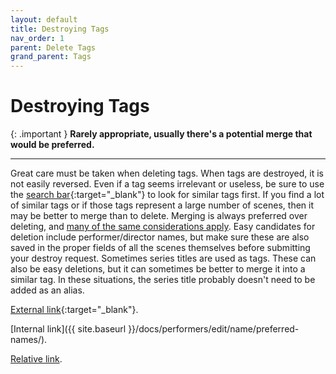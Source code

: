 ```yaml
---
layout: default
title: Destroying Tags
nav_order: 1
parent: Delete Tags
grand_parent: Tags
---
```


# Destroying Tags

{: .important }
**Rarely appropriate, usually there's a potential merge that would be preferred.**

---

Great care must be taken when deleting tags. When tags are destroyed, it is not easily reversed. Even if a tag seems irrelevant or useless, be sure to use the [search bar](https://stashdb.org/tags){:target="_blank"} to look for similar tags first. If you find a lot of similar tags or if those tags represent a large number of scenes, then it may be better to merge than to delete. Merging is always preferred over deleting, and [many of the same considerations apply](#merging-and-destroying-tags). Easy candidates for deletion include performer/director names, but make sure these are also saved in the proper fields of all the scenes themselves before submitting your destroy request. Sometimes series titles are used as tags. These can also be easy deletions, but it can sometimes be better to merge it into a similar tag. In these situations, the series title probably doesn't need to be added as an alias.

[External link](https://stashdb.org/performers/fbd10ce7-3209-4788-b84f-3a2ec1b19326){:target="_blank"}.

[Internal link]({{ site.baseurl }}/docs/performers/edit/name/preferred-names/).

[Relative link](../jav-names/).
